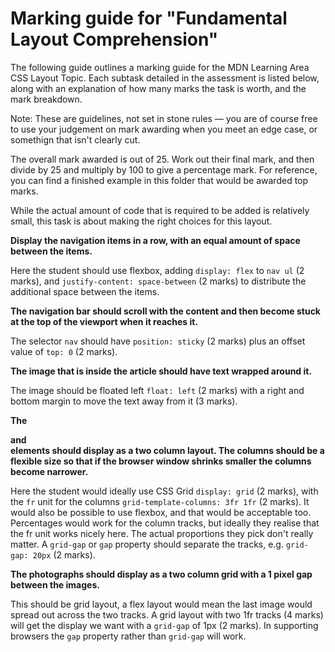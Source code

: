 # Marking guide for "Fundamental Layout Comprehension"

The following guide outlines a marking guide for the MDN Learning Area CSS Layout Topic. Each subtask detailed in the assessment is listed below, along with an explanation of how many marks the task is worth, and the mark breakdown.

Note: These are guidelines, not set in stone rules — you are of course free to use your judgement on mark awarding when you meet an edge case, or somethign that isn't clearly cut.

The overall mark awarded is out of 25. Work out their final mark, and then divide by 25 and multiply by 100 to give a percentage mark. For reference, you can find a finished example in this folder that would be awarded top marks.

While the actual amount of code that is required to be added is relatively small, this task is about making the right choices for this layout.

**Display the navigation items in a row, with an equal amount of space between the items.**

Here the student should use flexbox, adding `display: flex` to `nav ul` (2 marks), and `justify-content: space-between` (2 marks) to distribute the additional space between the items.  

**The navigation bar should scroll with the content and then become stuck at the top of the viewport when it reaches it.**

The selector `nav` should have `position: sticky` (2 marks) plus an offset value of `top: 0` (2 marks). 

**The image that is inside the article should have text wrapped around it.**

The image should be floated left `float: left` (2 marks) with a right and bottom margin to move the text away from it (3 marks).

**The <article> and <aside> elements should display as a two column layout. The columns should be a flexible size so that if the browser window shrinks smaller the columns become narrower.**

Here the student would ideally use CSS Grid  `display: grid` (2 marks), with the `fr` unit for the columns `grid-template-columns: 3fr 1fr` (2 marks). It would also be possible to use flexbox, and that would be acceptable too. Percentages would work for the column tracks, but ideally they realise that the fr unit works nicely here. The actual proportions they pick don't really matter. A `grid-gap` or `gap` property should separate the tracks, e.g. `grid-gap: 20px` (2 marks).

**The photographs should display as a two column grid with a 1 pixel gap between the images.**

This should be grid layout, a flex layout would mean the last image would spread out across the two tracks. A grid layout with two 1fr tracks (4 marks) will get the display we want with a `grid-gap` of 1px (2 marks). In supporting browsers the `gap` property rather than `grid-gap` will work.